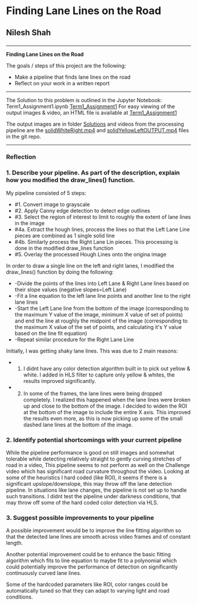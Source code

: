 # **Finding Lane Lines on the Road** 

## Nilesh Shah

### 

---

**Finding Lane Lines on the Road**

The goals / steps of this project are the following:
* Make a pipeline that finds lane lines on the road
* Reflect on your work in a written report



[//]: # (Image References)

---
The Solution to this problem is outlined in the Jupyter Notebook: Term1_Assignment1.ipynb
[Term1_Assignment1](Term1_Assignment1.ipynb)
For easy viewing of the output images & video, an HTML file is available at [Term1_Assignment1](Term1_Assignment1.html)

The output images are in folder [Solutions](Solutions/) and videos from the processing pipeline are the [solidWhiteRight.mp4](solidWhiteRight.mp4) and [solidYellowLeftOUTPUT.mp4](solidYellowLeftOUTPUT.mp4)  files in the git repo.

---
### Reflection

### 1. Describe your pipeline. As part of the description, explain how you modified the draw_lines() function.

My pipeline consisted of 5 steps: 
* #1. Convert image to grayscale
* #2. Apply Canny edge detection to detect edge outlines
* #3. Select the region of interest to limit to roughly the extent of lane lines in the image
* #4a. Extract the hough lines, process the lines so that the Left Lane Line pieces are combined as 1 single solid line
* #4b. Similarly process the Right Lane Lin pieces. This processing is done in the modified draw_lines function
* #5. Overlay the processed Hough Lines onto the origina image

In order to draw a single line on the left and right lanes, I modified the draw_lines() function by doing the following:
*  -Divide the points of the lines into Left Lane & Right Lane lines based on their slope values (negative slopes=Left Lane)
*  -Fit a line equation to the left lane line points and another line to the right lane lines
*  -Start the Left Lane line from the bottom of the image (corresponding to the maximum Y value of the image, minimum X value of set of points) and end the line at roughly the midpoint of the image (corresponding to the maximum X value of the set of points, and calculating it's Y value based on the line fit equation)
*  -Repeat similar procedure for the Right Lane Line

Initially, I was getting shaky lane lines. This was due to 2 main reasons:
* 1. I didnt have any color detection algorithm built in to pick out yellow & white. I added in HLS filter to capture only yellow & whites, the results improved significantly.
* 2. In some of the frames, the lane lines were being dropped completely. I realized this happened when the lane lines were broken up and close to the bottom of the image. I decided to widen the ROI at the bottom of the image to include the entire X axis. This improved the results even more, as this is now picking up some of the small dashed lane lines at the bottom of the image. 

### 2. Identify potential shortcomings with your current pipeline

While the pipeline performance is good on still images and somewhat tolerable while detecting relatively straight to gently curving stretches of road in a video, This pipeline seems to  not perform as well on the Challenge video which has significant road curvature throughout the video. Looking at some of the heuristics I hard coded (like ROI), it seems if there is a significant upslope/downslope, this may throw off the lane detection pipeline. In situations like lane changes, the pipeline is not set up to handle such transitions. I didnt test the pipeline under darkness conditions, that may throw off some of the hard coded color detection via HLS.

### 3. Suggest possible improvements to your pipeline

A possible improvement would be to improve the line fitting algorithm so that the detected lane lines are smooth across video frames and of constant length.

Another potential improvement could be to enhance the basic fitting algorithm which fits to line equation to maybe fit to a polynomial which could potentially improve the performance of detection on significantly continuously curved lane lines.

Some of the hardcoded parameters like ROI, color ranges could be automatically tuned so that they can adapt to varying light and road conditions.


